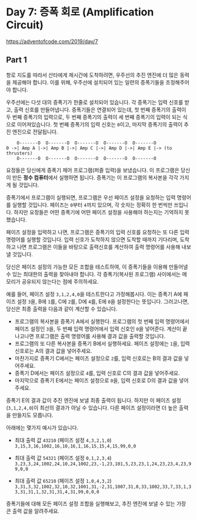 # Day 7: 증폭 회로 (Amplification Circuit)
<https://adventofcode.com/2019/day/7>

## Part 1
항로 지도를 따라서 산타에게 제시간에 도착하려면, 우주선의 추진 엔진에 더 많은 동력을 제공해야 합니다. 이를 위해, 우주선에 설치되어 있는 일련의 증폭기들을 조정해주어야 합니다.  

우주선에는 다섯 대의 증폭기가 한줄로 설치되어 있습니다. 각 증폭기는 입력 신호를 받고, 출력 신호를 만들어냅니다. 증폭기들은 연결되어 있는데, 첫 번째 증폭기의 출력이 두 번째 증폭기의 입력으로, 두 번째 증폭기의 출력이 세 번째 증폭기의 입력이 되는 식으로 이어져있습니다. 첫 번째 증폭기의 입력 신호는 `0`이고, 마지막 증폭기의 출력이 추진 엔진으로 전달됩니다.  

``` text
    O-------O  O-------O  O-------O  O-------O  O-------O
0 ->| Amp A |->| Amp B |->| Amp C |->| Amp D |->| Amp E |-> (to thrusters)
    O-------O  O-------O  O-------O  O-------O  O-------O
```

요정들은 당신에게 증폭기 제어 프로그램(퍼즐 입력)을 보냈습니다. 이 프로그램은 당신이 만든 **정수 컴퓨터**에서 실행하면 됩니다. 증폭기는 이 프로그램의 복사본을 각각 가지게 될 것입니다.  

증폭기에서 프로그램이 실행되면, 프로그램은 우선 페이즈 설정을 요청하는 입력 명령어를 실행할 것입니다. 페이즈는 `0`부터 `4`까지 있으며, 각 숫자는 정확히 한 번씩만 쓰입니다. 하지만 요정들은 어떤 증폭기에 어떤 페이즈 설정을 사용해야 하는지는 기억하지 못했습니다.  

페이즈 설정을 입력하고 나면, 프로그램은 증폭기의 입력 신호를 요청하는 또 다른 입력 명령어를 실행할 것입니다. 입력 신호가 도착하지 않으면 도착할 때까지 기다리며, 도착하고 나면 프로그램은 이들을 바탕으로 출력신호를 계산하여 출력 명령어를 사용해 내보낼 것입니다.  

당신은 페이즈 설정의 가능한 모든 조합을 테스트하여, 이 증폭기들을 이용해 만들어낼 수 있는 최대한의 출력을 찾아내야 합니다. 각 증폭기(복사된 프로그램) 사이에서는 메모리가 공유되지 않는다는 점에 주의하세요.  

예를 들어, 페이즈 설정 `3,1,2,4,0`을 테스트한다고 가정해봅시다. 이는 증폭기 A에 페이즈 설정 `3`을, B에 `1`를, C에 `2`를, D에 `4`를, E에 `0`을 설정한다는 뜻입니다. 그러고나면, 당신은 최종 출력을 다음과 같이 계산할 수 있습니다.  

- 프로그램의 복사본을 증폭기 A에서 실행한다. 프로그램의 첫 번째 입력 명령어에서 페이즈 설정인 `3`을, 두 번째 입력 명령어에서 입력 신호인 `0`을 넣어준다. 계산이 끝나고나면 프로그램은 출력 명령어를 사용해 결과 값을 출력할 것입니다.
- 프로그램의 또 다른 복사본을 증폭기 B에서 실행하세요. 페이즈 설정에는 `1`을, 입력 신호로는 A의 결과 값을 넣어주세요.
- 마찬가지로 증폭기 C에서는 페이즈 설정으로 `2`를, 입력 신호로는 B의 결과 값을 넣어주세요.
- 증폭기 D에서는 페이즈 설정으로 `4`를, 입력 신호로 C의 결과 값을 넣어주세요.
- 마지막으로 증폭기 E에서는 페이즈 설정으로 `0`을, 입력 신호로 D의 결과 값을 넣어주세요.

증폭기 E의 결과 값이 추진 엔진에 보낼 최종 출력이 됩니다. 하지만 이 페이즈 설정(`3,1,2,4,0`)이 최선의 결과가 아닐 수 있습니다. 다른 페이즈 설정이라면 더 높은 출력을 만들지도 모릅니다.  

아래에는 몇가지 예시가 있습니다.
- 최대 출력 값 `43210` (페이즈 설정 `4,3,2,1,0`)
`3,15,3,16,1002,16,10,16,1,16,15,15,4,15,99,0,0`

- 최대 출력 값 `54321` (페이즈 설정 `0,1,2,3,4`)
`3,23,3,24,1002,24,10,24,1002,23,-1,23,101,5,23,23,1,24,23,23,4,23,99,0,0`

- 최대 출력 값 `65210` (페이즈 설정 `1,0,4,3,2`)
`3,31,3,32,1002,32,10,32,1001,31,-2,31,1007,31,0,33,1002,33,7,33,1,33,31,31,1,32,31,31,4,31,99,0,0,0`

증폭기들에 대해 모든 페이즈 설정 조합을 실행해보고, 추진 엔진에 보낼 수 있는 가장 큰 출력 값을 알려주세요.  